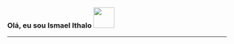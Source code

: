 <h3> Olá, eu sou Ismael Ithalo <img src="https://media.giphy.com/media/XGDaLXMFuDfQY9Av3p/giphy.gif" width="48" ></h3>
<hr>
<!--img align='right' src="https://media.giphy.com/media/3oKIPpFhwsMNrRIjN6/giphy.gif" width="230">
<!--p><em>Computer Engineering student at <a href="http://www.unb.br">University of Brasilia</a> <img src="https://asmetro.org.br/portalsn/wp-content/uploads/2016/11/UnB.png" width="30"></br-->
<!-- (｡•̀ᴗ-)✧
**ismaelithalo/ismaelithalo** is a ✨ _special_ ✨ repository because its `README.md` (this file) appears on your GitHub profile.

Here are some ideas to get you started:

- 🔭 I’m currently working on ...
- 🌱 I’m currently learning ...
- 👯 I’m looking to collaborate on ...
- 🤔 I’m looking for help with ...
- 💬 Ask me about ...
- 📫 How to reach me: ...
- 😄 Pronouns: ...
- ⚡ Fun fact: ...
-->
